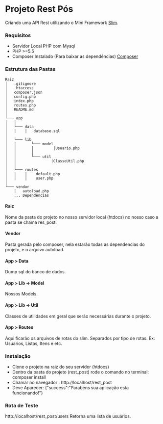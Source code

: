 # Projeto Rest Pós

Criando uma API Rest utilizando o Mini Framework [Slim](http://www.http://www.slimframework.com/).

### Requisitos

* Servidor Local PHP com Mysql
* PHP >=5.5
* Composer Instalado (Para baixar as dependências) [Composer](https://getcomposer.org/)


### Estrutura das Pastas

```
Raiz   
│   .gitignore
│   .htaccess
│   composer.json
│   config.php
│   index.php
│   routes.php
│   README.md
│
└─── app
│   │
│   └─── data
│   │    │   database.sql
│       
│   └─── lib
│   │       └─── model
│   │       │         │Usuario.php
│   │       │         
│   │       └─── util
│   │                │ClasseUtil.php
│   │                
│   └─── routes
│   │    │    default.php
│   │    │    user.php
│  
└─── vendor
    │   autoload.php
    ... Dependências
```

#### Raiz
Nome da pasta do projeto no nosso servidor local (htdocs) no nosso caso
a pasta se chama res_post.

#### Vendor
Pasta gerada pelo composer, nela estarão todas as dependencias do projeto, e o arquivo autoload.

#### App > Data
Dump sql do banco de dados.

#### App > Lib -> Model
Nossos Models.

#### App > Lib -> Util
Classes de utilidades em geral que serão necessárias durante o projeto.

#### App > Routes
Aqui ficarão os arquivos de rotas do slim. Separados por tipo de rotas. Ex: Usuarios, Listas, Itens e etc.


### Instalação

* Clone o projeto na raiz do seu servidor (htdocs)
* Dentro da pasta do projeto (rest_post) rode o comando no terminal: composer install
* Chamar no navegador :  http://localhost/rest_post
* Deve Aparecer:  {"success":"Parabéns sua aplicação esta funcionando!"}


### Rota de Teste
http://localhost/rest_post/users
Retorna uma lista de usuários.
